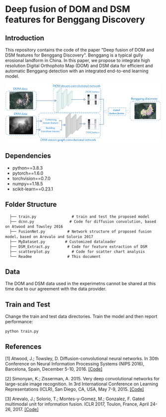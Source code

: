 # Deep fusion of DOM and DSM features for Benggang Discovery
## Introduction

This repository contains the code of the paper 
"Deep fusion of DOM and DSM features for Benggang Discovery". 
Benggang is a typical gully erosional landform in China. In this paper, 
we propose to integrate high resolution Digital Orthophoto Map (DOM) 
and DSM data for efficient and automatic Benggang detection with 
an integrated end-to-end learning model.

<p align="center"><img src="intro.png" width="700" /></p>

## Dependencies

- python==3.8.3
- pytorch==1.6.0
- torchvision==0.7.0
- numpy==1.18.5
- scikit-learn==0.23.1

## Folder Structure

```
  ├── train.py                # train and test the proposed model
  ├── dcnn.py                # Code for diffusion convolution, based on Atwood and Towsley 2016
  ├── FusionNet.py          # Network structure of proposed fusion model，based on Arevalo and Solorio 2017
  ├── MyDataset.py         # Customized dataloader
  ├── DSM_Extract.py        # Code for feature extraction of DSM
  ├── scatterplot.py          # Code for scatter chart analysis
  └── Readme                # This document
```

## Data

The DOM and DSM data used in the experimetns cannot be shared at this time due to our agreement with the data provider.

## Train and Test 
Change the train and test data directories. Train the model and then report performance:

```
python train.py
```

## References
[1] Atwood, J.; Towsley, D. Diffusion-convolutional neural networks. In 30th Conference on Neural Information Processing Systems (NIPS 2016), Barcelona, Spain, December 5-10, 2016.
[[Code]](https://github.com/jcatw/dcnn)

[2] Simonyan, K.; Zisserman, A. 2015. Very deep convolutional networks for large-scale image recognition. In 3rd International Conference on Learning Representations (ICLR), San Diego, CA, USA, May 7-9, 2015.
[[Code]](https://github.com/msyim/VGG16)

[3] Arevalo, J.; Solorio, T.; Montes-y-Gomez, M.; Gonzalez, F. Gated multimodal unit for information fusion. ICLR 2017, Toulon, France, April 24-26, 2017.
[[Code]](https://github.com/johnarevalo/gmu-mmimdb)
